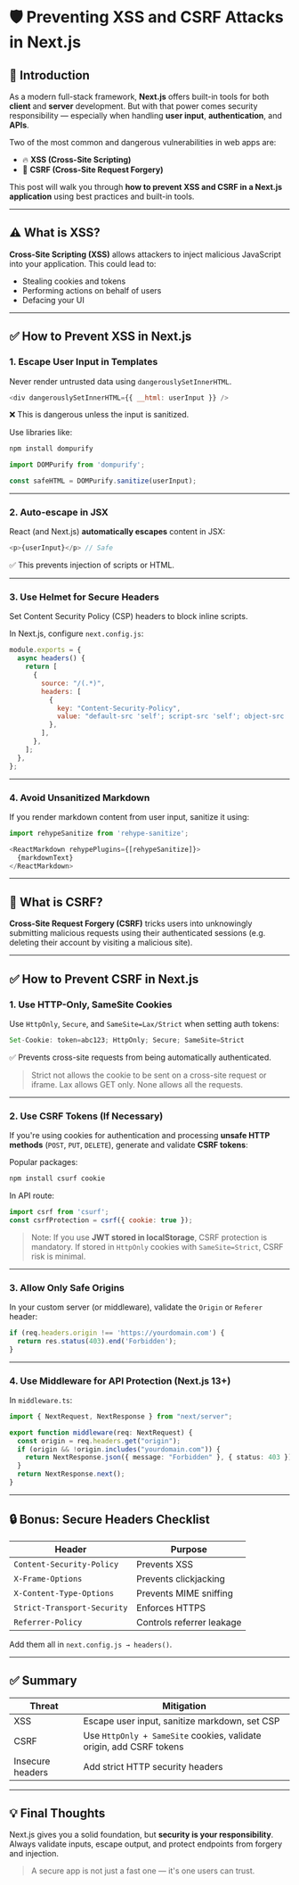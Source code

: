 
# 🛡️ Preventing XSS and CSRF Attacks in Next.js  

## 🧭 Introduction

As a modern full-stack framework, **Next.js** offers built-in tools for both **client** and **server** development. But with that power comes security responsibility — especially when handling **user input**, **authentication**, and **APIs**.

Two of the most common and dangerous vulnerabilities in web apps are:

- 🔥 **XSS (Cross-Site Scripting)**  
- 🎯 **CSRF (Cross-Site Request Forgery)**

This post will walk you through **how to prevent XSS and CSRF in a Next.js application** using best practices and built-in tools.

---

## ⚠️ What is XSS?

**Cross-Site Scripting (XSS)** allows attackers to inject malicious JavaScript into your application. This could lead to:

- Stealing cookies and tokens  
- Performing actions on behalf of users  
- Defacing your UI

---

## ✅ How to Prevent XSS in Next.js

### 1. **Escape User Input in Templates**

Never render untrusted data using `dangerouslySetInnerHTML`.

```js
<div dangerouslySetInnerHTML={{ __html: userInput }} />
```

❌ This is dangerous unless the input is sanitized.

Use libraries like:
```bash
npm install dompurify
```

```js
import DOMPurify from 'dompurify';

const safeHTML = DOMPurify.sanitize(userInput);
```

---

### 2. **Auto-escape in JSX**

React (and Next.js) **automatically escapes** content in JSX:

```js
<p>{userInput}</p> // Safe
```

✅ This prevents injection of scripts or HTML.

---

### 3. **Use Helmet for Secure Headers**

Set Content Security Policy (CSP) headers to block inline scripts.

In Next.js, configure `next.config.js`:

```js
module.exports = {
  async headers() {
    return [
      {
        source: "/(.*)",
        headers: [
          {
            key: "Content-Security-Policy",
            value: "default-src 'self'; script-src 'self'; object-src 'none';",
          },
        ],
      },
    ];
  },
};
```

---

### 4. **Avoid Unsanitized Markdown**

If you render markdown content from user input, sanitize it using:

```js
import rehypeSanitize from 'rehype-sanitize';

<ReactMarkdown rehypePlugins={[rehypeSanitize]}>
  {markdownText}
</ReactMarkdown>
```

---

## 🎯 What is CSRF?

**Cross-Site Request Forgery (CSRF)** tricks users into unknowingly submitting malicious requests using their authenticated sessions (e.g. deleting their account by visiting a malicious site).

---

## ✅ How to Prevent CSRF in Next.js

### 1. **Use HTTP-Only, SameSite Cookies**

Use `HttpOnly`, `Secure`, and `SameSite=Lax/Strict` when setting auth tokens:

```js
Set-Cookie: token=abc123; HttpOnly; Secure; SameSite=Strict
```

✅ Prevents cross-site requests from being automatically authenticated.


> Strict not allows the cookie to be sent on a cross-site request or iframe. Lax allows GET only. None allows all the requests.



---

### 2. **Use CSRF Tokens (If Necessary)**

If you're using cookies for authentication and processing **unsafe HTTP methods** (`POST`, `PUT`, `DELETE`), generate and validate **CSRF tokens**:

Popular packages:

```bash
npm install csurf cookie
```

In API route:
```js
import csrf from 'csurf';
const csrfProtection = csrf({ cookie: true });
```

> Note: If you use **JWT stored in localStorage**, CSRF protection is mandatory. If stored in `HttpOnly` cookies with `SameSite=Strict`, CSRF risk is minimal.

---

### 3. **Allow Only Safe Origins**

In your custom server (or middleware), validate the `Origin` or `Referer` header:

```js
if (req.headers.origin !== 'https://yourdomain.com') {
  return res.status(403).end('Forbidden');
}
```

---

### 4. **Use Middleware for API Protection (Next.js 13+)**

In `middleware.ts`:

```ts
import { NextRequest, NextResponse } from "next/server";

export function middleware(req: NextRequest) {
  const origin = req.headers.get("origin");
  if (origin && !origin.includes("yourdomain.com")) {
    return NextResponse.json({ message: "Forbidden" }, { status: 403 });
  }
  return NextResponse.next();
}
```

---

## 🔒 Bonus: Secure Headers Checklist

| Header                    | Purpose                             |
|---------------------------|--------------------------------------|
| `Content-Security-Policy` | Prevents XSS                         |
| `X-Frame-Options`         | Prevents clickjacking                |
| `X-Content-Type-Options`  | Prevents MIME sniffing               |
| `Strict-Transport-Security` | Enforces HTTPS                      |
| `Referrer-Policy`         | Controls referrer leakage            |

Add them all in `next.config.js → headers()`.

---

## ✅ Summary

| Threat | Mitigation |
|--------|------------|
| XSS | Escape user input, sanitize markdown, set CSP |
| CSRF | Use `HttpOnly + SameSite` cookies, validate origin, add CSRF tokens |
| Insecure headers | Add strict HTTP security headers |

---

## 💡 Final Thoughts

Next.js gives you a solid foundation, but **security is your responsibility**. Always validate inputs, escape output, and protect endpoints from forgery and injection.

> A secure app is not just a fast one — it's one users can trust.

